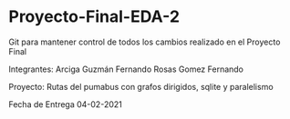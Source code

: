 # Proyecto-Final-EDA-2
Git para mantener control de todos los cambios realizado en el Proyecto Final

Integrantes:
  Arciga Guzmán Fernando
  Rosas Gomez Fernando

 Proyecto:
  Rutas del pumabus con grafos dirigidos, sqlite y paralelismo

Fecha de Entrega 04-02-2021
